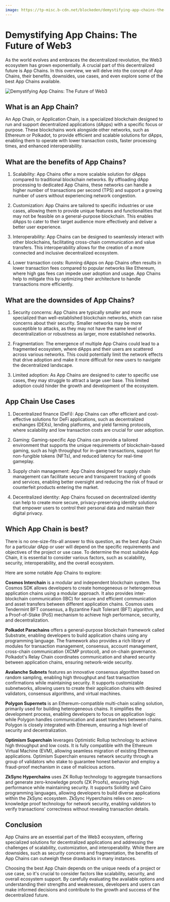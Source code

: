 ```yaml
---
image: https://tp-misc.b-cdn.net/blockeden/demystifying-app-chains-the-future-of-web3.png
---
```


# Demystifying App Chains: The Future of Web3

As the world evolves and embraces the decentralized revolution, the Web3 ecosystem has grown exponentially. A crucial part of this decentralized future is App Chains. In this overview, we will delve into the concept of App Chains, their benefits, downsides, use cases, and even explore some of the best App Chains available.

![Demystifying App Chains: The Future of Web3](https://tp-misc.b-cdn.net/blockeden/demystifying-app-chains-the-future-of-web3.png "Demystifying App Chains: The Future of Web3")

## What is an App Chain?

An App Chain, or Application Chain, is a specialized blockchain designed to run and support decentralized applications (dApps) with a specific focus or purpose. These blockchains work alongside other networks, such as Ethereum or Polkadot, to provide efficient and scalable solutions for dApps, enabling them to operate with lower transaction costs, faster processing times, and enhanced interoperability.

## What are the benefits of App Chains?

1. Scalability: App Chains offer a more scalable solution for dApps compared to traditional blockchain networks. By offloading dApp processing to dedicated App Chains, these networks can handle a higher number of transactions per second (TPS) and support a growing number of users without experiencing network congestion.

2. Customization: App Chains are tailored to specific industries or use cases, allowing them to provide unique features and functionalities that may not be feasible on a general-purpose blockchain. This enables dApps to cater to their target audience more effectively and deliver a better user experience.

3. Interoperability: App Chains can be designed to seamlessly interact with other blockchains, facilitating cross-chain communication and value transfers. This interoperability allows for the creation of a more connected and inclusive decentralized ecosystem.

4. Lower transaction costs: Running dApps on App Chains often results in lower transaction fees compared to popular networks like Ethereum, where high gas fees can impede user adoption and usage. App Chains help to mitigate this by optimizing their architecture to handle transactions more efficiently.

## What are the downsides of App Chains?

1. Security concerns: App Chains are typically smaller and more specialized than well-established blockchain networks, which can raise concerns about their security. Smaller networks may be more susceptible to attacks, as they may not have the same level of decentralization or robustness as larger, more established networks.

2. Fragmentation: The emergence of multiple App Chains could lead to a fragmented ecosystem, where dApps and their users are scattered across various networks. This could potentially limit the network effects that drive adoption and make it more difficult for new users to navigate the decentralized landscape.

3. Limited adoption: As App Chains are designed to cater to specific use cases, they may struggle to attract a large user base. This limited adoption could hinder the growth and development of the ecosystem.

## App Chain Use Cases

1. Decentralized finance (DeFi): App Chains can offer efficient and cost-effective solutions for DeFi applications, such as decentralized exchanges (DEXs), lending platforms, and yield farming protocols, where scalability and low transaction costs are crucial for user adoption.

2. Gaming: Gaming-specific App Chains can provide a tailored environment that supports the unique requirements of blockchain-based gaming, such as high throughput for in-game transactions, support for non-fungible tokens (NFTs), and reduced latency for real-time gameplay.

3. Supply chain management: App Chains designed for supply chain management can facilitate secure and transparent tracking of goods and services, enabling better oversight and reducing the risk of fraud or counterfeit products entering the market.

4. Decentralized identity: App Chains focused on decentralized identity can help to create more secure, privacy-preserving identity solutions that empower users to control their personal data and maintain their digital privacy.

## Which App Chain is best?

There is no one-size-fits-all answer to this question, as the best App Chain for a particular dApp or user will depend on the specific requirements and objectives of the project or use case. To determine the most suitable App Chain, it is essential to consider various factors, such as scalability, security, interoperability, and the overall ecosystem.

Here are some notable App Chains to explore:

**Cosmos Interchain** is a modular and independent blockchain system. The Cosmos SDK allows developers to create homogeneous or heterogeneous application chains using a modular approach. It also provides inter-blockchain communication (IBC) for secure and efficient communication and asset transfers between different application chains. Cosmos uses Tendermint BFT consensus, a Byzantine Fault Tolerant (BFT) algorithm, and a Proof-of-Stake (PoS) mechanism to achieve high performance, security, and decentralization.

**Polkadot Parachains** offers a general-purpose blockchain framework called Substrate, enabling developers to build application chains using any programming language. The framework also provides a rich library of modules for transaction management, consensus, account management, cross-chain communication (XCMP protocol), and on-chain governance. Polkadot's Relay Chain coordinates communication and shared security between application chains, ensuring network-wide security.

**Avalanche Subnets** features an innovative consensus algorithm based on random sampling, enabling high throughput and fast transaction confirmations while maintaining security. It supports customizable subnetworks, allowing users to create their application chains with desired validators, consensus algorithms, and virtual machines.

**Polygon Supernets** is an Ethereum-compatible multi-chain scaling solution, primarily used for building heterogeneous chains. It simplifies the development process, enabling developers to focus on application logic while Polygon handles communication and asset transfers between chains. Polygon is closely integrated with Ethereum, ensuring a high level of security and decentralization.

**Optimism Superchain** leverages Optimistic Rollup technology to achieve high throughput and low costs. It is fully compatible with the Ethereum Virtual Machine (EVM), allowing seamless migration of existing Ethereum applications. Optimism Superchain ensures network security through a group of validators who stake to guarantee honest behavior and employ a fraud-proof mechanism in case of malicious actions.

**ZkSync Hyperchains** uses ZK Rollup technology to aggregate transactions and generate zero-knowledge proofs (ZK Proofs), ensuring high performance while maintaining security. It supports Solidity and Cairo programming languages, allowing developers to build diverse applications within the ZkSync ecosystem. ZkSync Hyperchains relies on zero-knowledge proof technology for network security, enabling validators to verify transactions' correctness without revealing transaction details.



## Conclusion

App Chains are an essential part of the Web3 ecosystem, offering specialized solutions for decentralized applications and addressing the challenges of scalability, customization, and interoperability. While there are downsides, such as security concerns and fragmentation, the benefits of App Chains can outweigh these drawbacks in many instances.

Choosing the best App Chain depends on the unique needs of a project or use case, so it's crucial to consider factors like scalability, security, and overall ecosystem support. By carefully evaluating the available options and understanding their strengths and weaknesses, developers and users can make informed decisions and contribute to the growth and success of the decentralized future.



